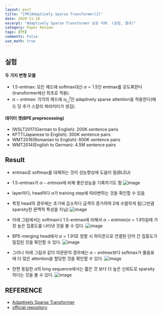 ```yaml
---
layout: post
title: "[PR]Adaptively Sparse Transformer(2)"
date: 2020-11-10
excerpt: "Adaptively Sparse Transformer 논문 리뷰. (실험, 결과)"
category: Paper Review
tags: [PR]
comments: False
use_math: true
---
```


## 실험
#### 두 가지 변형 모델
* 1.5-entmax: 모든 헤드에 softmax대신 $\alpha = 1.5$인 entmax를 갖도록한다(transformer에선 최초로 적용).
* $\alpha-entmax$: 각각의 헤드에 $\alpha_{i,j}^{t}$인 adaptively sparse attention을 적용한다(헤드 당 추가 스칼라 파라미터가 생김).
#### 데이터 셋(BPE preprocessing)
* IWSLT2017(German to English): 200K sentence paris
* KFTT(Japanese to English): 300K sentence pairs
* WMT2016(Romanian to English): 600K sentence pairs
* WMT2014(English to German): 4.5M sentence pairs

## Result
* entmax로 softmax를 대체하는 것이 성능향상에 도움이 됨(BLEU)
* 1.5-entmax가 $\alpha-entmax$에 비해 좋은성능을 기록하기도 함
![image](https://user-images.githubusercontent.com/49096513/98567279-15055380-22f3-11eb-8f4a-3dca0a0ca8a7.png)

* layer마다, head마다 $\alpha$가 training step에 따라변하는 것을 확인할 수 있음
* 특정 head의 경우에는 초기에 감소하다 급격히 증가하여 2에 수렴하게 됨(그만큼 sparsity한 문맥적 특성을 지님)
![image](https://user-images.githubusercontent.com/49096513/98568100-108d6a80-22f4-11eb-9d70-8eeaa852cfa2.png)

* 아래 그림에서는 softmax나 1.5-entmax에 비해서 $\alpha-entmax(\alpha = 1.91)$일때 가장 높은 집중도를 나타낸 것을 볼 수 있다. 
![image](https://user-images.githubusercontent.com/49096513/98613040-d8f4e180-2338-11eb-9ec0-f17972e43395.png)

* BPE-merging head에서 $\alpha = 1.91$로 정할 시 하이픈으로 연결된 단어 간 집중도가 밀집된 것을 확인할 수 있다.
![image](https://user-images.githubusercontent.com/49096513/98613186-21ac9a80-2339-11eb-811e-569cfbe29103.png)

* 그러나 아래 그림과 같이 의문문의 경우에는 $\alpha-entmax$보다 softmax가 물음표에 더 많은 attention을 할당한 것을 확인할 수 있다.
![image](https://user-images.githubusercontent.com/49096513/98613293-57ea1a00-2339-11eb-94e8-9c3d081bf599.png)

* 한편 동일한 $\alpha$의 long sequence에서는 짧은 것 보다 더 높은 신뢰도로 sparsity하다는 것을 볼 수 있다.
![image](https://user-images.githubusercontent.com/49096513/98613627-ffffe300-2339-11eb-82a5-625a5efad501.png)

## REFERENCE
* [Adaptively Sparse Transformer](https://arxiv.org/abs/1909.00015)
* [official repository](https://github.com/deep-spin/entmax)
